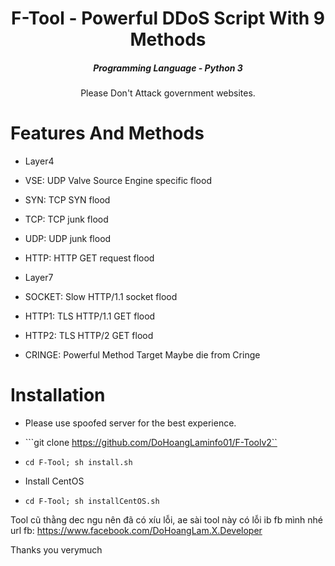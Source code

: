 

<h1 align="center">F-Tool - Powerful DDoS Script With 9 Methods</h1>
<em><h5 align="center">Programming Language - Python 3</h5></em>

<p align="center">Please Don't Attack government websites.</p>

# Features And Methods

* Layer4

* VSE: UDP Valve Source Engine specific flood
* SYN: TCP SYN flood
* TCP: TCP junk flood
* UDP:  UDP junk flood
* HTTP: HTTP GET request flood

* Layer7

* SOCKET: Slow HTTP/1.1 socket flood
* HTTP1: TLS HTTP/1.1 GET flood
* HTTP2: TLS HTTP/2 GET flood
* CRINGE: Powerful Method Target Maybe die from Cringe

# Installation

* Please use spoofed server for the best experience.

* ```git clone https://github.com/DoHoangLaminfo01/F-Toolv2``
* ```cd F-Tool; sh install.sh```

* Install CentOS

* ```cd F-Tool; sh installCentOS.sh```

Tool cũ thằng dec ngu nên đã có xíu lỗi, ae sài tool này có lỗi ib fb mình nhé
url fb: https://www.facebook.com/DoHoangLam.X.Developer 

Thanks you verymuch
